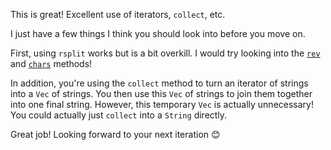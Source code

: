 This is great! Excellent use of iterators, `collect`, etc.

I just have a few things I think you should look into before you move on.

First, using `rsplit` works but is a bit overkill. I would try looking into the [`rev`] and [`chars`] methods!

In addition, you're using the `collect` method to turn an iterator of strings into a `Vec` of strings. You then use this `Vec` of strings to join them together into one final string. However, this temporary `Vec` is actually unnecessary! You could actually just `collect` into a `String` directly.

Great job! Looking forward to your next iteration 😊

[`chars`]: https://doc.rust-lang.org/std/primitive.str.html#method.chars
[`rev`]: https://doc.rust-lang.org/std/iter/trait.Iterator.html#method.rev